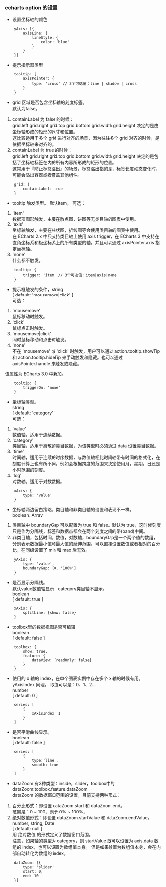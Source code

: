 ### echarts option 的设置
* 设置坐标轴的颜色
```
    yAxis: [{
        axisLine: {
            lineStyle: {
                color: 'blue'
            }
        }
    }]
```
* 提示指示器类型
```
    tooltip: {
        axisPointer: {
            type: 'cross' // 3个可选值：line | shadow | cross
        }
    }
```
*  grid 区域是否包含坐标轴的刻度标签。  
默认为false。
1. containLabel 为 false 的时候：    
grid.left grid.right grid.top grid.bottom grid.width grid.height 决定的是由坐标轴形成的矩形的尺寸和位置。  
这比较适用于多个 grid 进行对齐的场景，因为往往多个 grid 对齐的时候，是依据坐标轴来对齐的。
2. containLabel 为 true 的时候：  
grid.left grid.right grid.top grid.bottom grid.width grid.height 决定的是包括了坐标轴标签在内的所有内容所形成的矩形的位置。  
这常用于『防止标签溢出』的场景，标签溢出指的是，标签长度动态变化时，可能会溢出容器或者覆盖其他组件。
```
    grid: {
        containLabel: true
    }
```
* tooltip 触发类型。
默认item。
可选：
1. 'item'  
数据项图形触发，主要在散点图，饼图等无类目轴的图表中使用。
2. 'axis'  
坐标轴触发，主要在柱状图，折线图等会使用类目轴的图表中使用。  
在 ECharts 2.x 中只支持类目轴上使用 axis trigger，在 ECharts 3 中支持在直角坐标系和极坐标系上的所有类型的轴。并且可以通过 axisPointer.axis 指定坐标轴。
3. 'none'  
什么都不触发。
```
    tooltip: {
        trigger: 'item' // 3个可选值：item|axis|none
    }
```
* 提示框触发的条件，string  
  [ default: 'mousemove|click' ]  
可选：
1. 'mousemove'  
  鼠标移动时触发。
2. 'click'  
  鼠标点击时触发。  
3. 'mousemove|click'  
  同时鼠标移动和点击时触发。  
4. 'none'  
  不在 'mousemove' 或 'click' 时触发，用户可以通过 action.tooltip.showTip 和 action.tooltip.hideTip 来手动触发和隐藏。也可以通过 axisPointer.handle 来触发或隐藏。 
   
  该属性为 ECharts 3.0 中新加。
```
    tooltip: {
        triggerOn: 'none'
    }
```
* 坐标轴类型。  
string  
[ default: 'category' ]  
可选：
1. 'value'   
数值轴，适用于连续数据。
2. 'category'   
类目轴，适用于离散的类目数据，为该类型时必须通过 data 设置类目数据。
3. 'time'   
时间轴，适用于连续的时序数据，与数值轴相比时间轴带有时间的格式化，在刻度计算上也有所不同，例如会根据跨度的范围来决定使用月，星期，日还是小时范围的刻度。
4. 'log'   
对数轴。适用于对数数据。
```
    xAxis: {
        type: 'value'
    }
```
* 坐标轴两边留白策略，类目轴和非类目轴的设置和表现不一样。   
 boolean, Array  
1. 类目轴中 boundaryGap 可以配置为 true 和 false。默认为 true，这时候刻度只是作为分隔线，标签和数据点都会在两个刻度之间的带(band)中间。  
2. 非类目轴，包括时间，数值，对数轴，boundaryGap是一个两个值的数组，分别表示数据最小值和最大值的延伸范围，可以直接设置数值或者相对的百分比，在同级设置了 min 和 max 后无效。
```
    yAxis: {
        type: 'value',
        boundaryGap: [0, '100%']
    }
```
* 是否显示分隔线。  
默认value数值轴显示，category类目轴不显示。  
boolean  
  [ default: true ]  
  
```
    xAxis: {
        splitLine: {show: false}
    }
```
* toolbox里的数据视图是否可编辑  
boolean  
  [ default: false ]  
```
    toolbox: {
        show: true,
        feature: {
            dataView: {readOnly: false}
        }
    }
 ```
 * 使用的 x 轴的 index，在单个图表实例中存在多个 x 轴的时候有用。  
 yAxisIndex 同理。 
 取值可以是：0、1、2...  
 number  
   [ default: 0 ]  
   
 ```
     series: [
         {
             xAxisIndex: 1
         }
     ]
 ```
 * 是否平滑曲线显示。  
 boolean  
   [ default: false ]
   
 ```
     series: [
         {
             type:'line',
             smooth: true
         }
     ]
 ```
 * dataZoom 有3种类型：inside，slider，toolbox中的dataZoom:toolbox.feature.dataZoom  
 dataZoom 的数据窗口范围的设置，目前支持两种形式：  
 1. 百分比形式：即设置 dataZoom.start 和 dataZoom.end。  
 范围是：0 ~ 100。表示 0% ~ 100%。
 2. 绝对数值形式：即设置 dataZoom.startValue 和 dataZoom.endValue。  
   number, string, Date  
   [ default: null ]  
 用 绝对数值 的形式定义了数据窗口范围。  
 注意，如果轴的类型为 category，则 startValue 既可以设置为 axis.data 数组的 index，也可以设置为数组值本身。 但是如果设置为数组值本身，会在内部自动转化为数组的 index。
 ```
     dataZoom: [{
         type: 'slider',
         start: 0,
         end: 10
     }]
 ```    